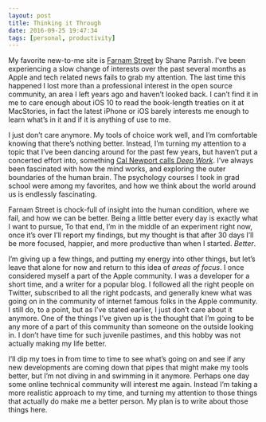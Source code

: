 ```yaml
---
layout: post
title: Thinking it Through
date: 2016-09-25 19:47:34
tags: [personal, productivity]
---
```


My favorite new-to-me site is [Farnam Street][1] by Shane Parrish. I’ve been experiencing a slow change of interests over the past several months as Apple and tech related news fails to grab my attention. The last time this happened I lost more than a professional interest in the open source community, an area I left years ago and haven’t looked back. I can’t find it in me to care enough about iOS 10 to read the book-length treaties on it at MacStories, in fact the latest iPhone or iOS barely interests me enough to learn what’s in it and if it is anything of use to me. 

I just don’t care anymore. My tools of choice work well, and I’m comfortable knowing that there’s nothing better. Instead, I’m turning my attention to a topic that I’ve been dancing around for the past few years, but haven’t put a concerted effort into, something [Cal Newport calls *Deep Work*][2]. I’ve always been fascinated with how the mind works, and exploring the outer boundaries of the human brain. The psychology courses I took in grad school were among my favorites, and how we think about the world around us is endlessly fascinating. 

Farnam Street is chock-full of insight into the human condition, where we fail, and how we can be better. Being a little better every day is exactly what I want to pursue, To that end, I’m in the middle of an experiment right now, once it’s over I’ll report my findings, but my thought is that after 30 days I’ll be more focused, happier, and more productive than when I started. *Better*. 

I’m giving up a few things, and putting my energy into other things, but let’s leave that alone for now and return to this idea of *areas of focus*. I once considered myself a part of the Apple community. I was a developer for a short time, and a writer for a popular blog. I followed all the right people on Twitter, subscribed to all the right podcasts, and generally knew what was going on in the community of internet famous folks in the Apple community. I still do, to a point, but as I’ve stated earlier, I just don’t care about it anymore. One of the things I’ve given up is the thought that I’m going to be any more of a part of this community than someone on the outside looking in. I don’t have time for such juvenile pastimes, and this hobby was not actually making my life better. 

I’ll dip my toes in from time to time to see what’s going on and see if any new developments are coming down that pipes that might make my tools better, but I’m not diving in and swimming in it anymore. Perhaps one day some online technical community will interest me again. Instead I’m taking a more realistic approach to my time, and turning my attention to those things that actually do make me a better person. My plan is to write about those things here.

[1]:	https://www.farnamstreetblog.com
[2]:	http://calnewport.com/books/deep-work/
